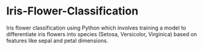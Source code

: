 # Iris-Flower-Classification
Iris flower classification using Python which involves training a model to differentiate iris flowers into species (Setosa, Versicolor, Virginica) based on features like sepal and petal dimensions.
